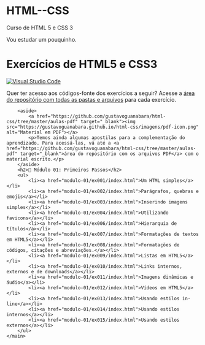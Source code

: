 # HTML--CSS
 Curso de HTML 5 e CSS 3

Vou estudar um pouquinho.
<main>
        <h1>Exercícios de HTML5 e CSS3</h1>
        <aside>
            <a href="https://github.com/gustavoguanabara/html-css/tree/master/exercicios" target="_blank"><img src="https://gustavoguanabara.github.io/html-css/imagens/vscode-icon.png" alt="Visual Studio Code"></a>
            <p>Quer ter acesso aos códigos-fonte dos exercícios a seguir? Acesse a <a href="https://github.com/gustavoguanabara/html-css/tree/master/exercicios" target="_blank">área do repositório com todas as pastas e arquivos</a> para cada exercício.</p>
        </aside>

        <aside>
            <a href="https://github.com/gustavoguanabara/html-css/tree/master/aulas-pdf" target="_blank"><img src="https://gustavoguanabara.github.io/html-css/imagens/pdf-icon.png" alt="Material em PDF"></a>
            <p>Temos ainda algumas apostilas para a complementação do aprendizado. Para acessá-las, vá até a <a href="https://github.com/gustavoguanabara/html-css/tree/master/aulas-pdf" target="_blank">área do repositório com os arquivos PDF</a> com o material escrito.</p>
        </aside>
        <h2>📁 Módulo 01: Primeiros Passos</h2>
        <ul>
            <li><a href="modulo-01/ex001/index.html">Um HTML simples</a></li>
            <li><a href="modulo-01/ex002/index.html">Parágrafos, quebras e emojis</a></li>
            <li><a href="modulo-01/ex003/index.html">Inserindo imagens simples</a></li>
            <li><a href="modulo-01/ex004/index.html">Utilizando favicons</a></li>
            <li><a href="modulo-01/ex006/index.html">Hierarquia de títulos</a></li>
            <li><a href="modulo-01/ex007/index.html">Formatações de textos em HTML5</a></li>
            <li><a href="modulo-01/ex008/index.html">Formatações de códigos, citações e abreviações.</a></li>
            <li><a href="modulo-01/ex009/index.html">Listas em HTML5</a></li>
            <li><a href="modulo-01/ex010/index.html">Links internos, externos e de downloads</a></li>
            <li><a href="modulo-01/ex011/index.html">Imagens dinâmicas e áudio</a></li>
            <li><a href="modulo-01/ex012/index.html">Vídeos em HTML5</a></li>
            <li><a href="modulo-01/ex013/index.html">Usando estilos in-line</a></li>
            <li><a href="modulo-01/ex014/index.html">Usando estilos internos</a></li>
            <li><a href="modulo-01/ex015/index.html">Usando estilos externos</a></li>
        </ul>
    </main>
